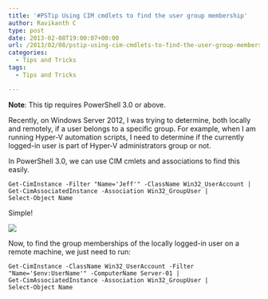```yaml
---
title: '#PSTip Using CIM cmdlets to find the user group membership'
author: Ravikanth C
type: post
date: 2013-02-08T19:00:07+00:00
url: /2013/02/08/pstip-using-cim-cmdlets-to-find-the-user-group-membership/
categories:
  - Tips and Tricks
tags:
  - Tips and Tricks

---
```

**Note**: This tip requires PowerShell 3.0 or above.

Recently, on Windows Server 2012, I was trying to determine, both locally and remotely, if a user belongs to a specific group. For example, when I am running Hyper-V automation scripts, I need to determine if the currently logged-in user is part of Hyper-V administrators group or not.

In PowerShell 3.0, we can use CIM cmlets and associations to find this easily.

```
Get-CimInstance -Filter "Name='Jeff'" -ClassName Win32_UserAccount |
Get-CimAssociatedInstance -Association Win32_GroupUser |
Select-Object Name
```


Simple!

![](/images/group1.png)

Now, to find the group memberships of the locally logged-in user on a remote machine, we just need to run:

```
Get-CimInstance -ClassName Win32_UserAccount -Filter "Name='$env:UserName'" -ComputerName Server-01 | 
Get-CimAssociatedInstance -Association Win32_GroupUser |
Select-Object Name
```

